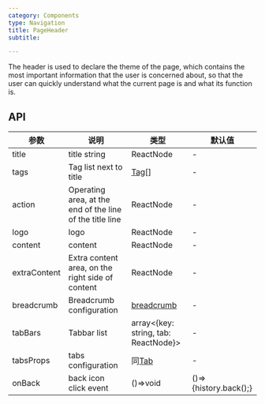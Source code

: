 ```yaml
---
category: Components
type: Navigation
title: PageHeader
subtitle: 

---
```


The header is used to declare the theme of the page, which contains the most important information that the user is concerned about, so that the user can quickly understand what the current page is and what its function is.

## API

| 参数      | 说明                                      | 类型         | 默认值 |
|----------|------------------------------------------|-------------|-------|
| title | title string | ReactNode | - |
| tags | Tag list next to title | [Tag](https://ant.design/components/tag-cn/)[] | - |
| action | Operating area, at the end of the line of the title line | ReactNode | - |
| logo | logo  | ReactNode | - |
| content | content | ReactNode | - |
| extraContent | Extra content area, on the right side of content | ReactNode | - |
| breadcrumb | Breadcrumb configuration |  [breadcrumb](https://ant.design/components/breadcrumb-cn/)  | - |
| tabBars | Tabbar list | array<{key: string, tab: ReactNode}> | -  |
| tabsProps | tabs configuration | 同[Tab](https://ant.design/components/tabs-cn/#Tabs) | -  |
| onBack | back icon click event | ()=>void | ()=>{history.back();} |

